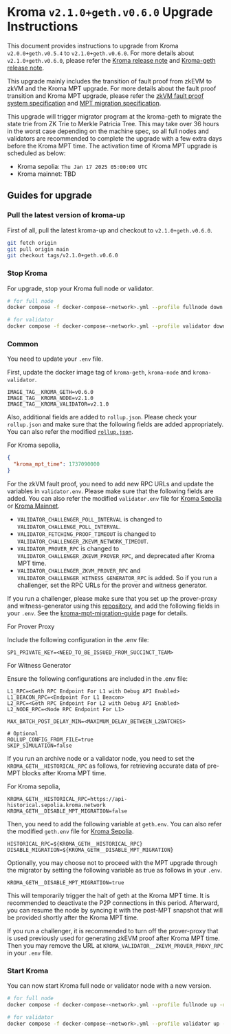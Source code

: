 # Kroma `v2.1.0+geth.v0.6.0` Upgrade Instructions

This document provides instructions to upgrade from Kroma `v2.0.0+geth.v0.5.4` to `v2.1.0+geth.v0.6.0`.
For more details about `v2.1.0+geth.v0.6.0`, please refer the [Kroma release note](https://github.com/kroma-network/kroma/releases/tag/v2.1.0) and [Kroma-geth release note](https://github.com/kroma-network/go-ethereum/releases/tag/v0.6.0).

This upgrade mainly includes the transition of fault proof from zkEVM to zkVM and the Kroma MPT upgrade. For more
details about the fault proof transition and Kroma MPT upgrade, please refer the [zkVM fault proof system specification](https://specs.kroma.network/zk-fault-proof/zkvm-prover.html) and [MPT migration specification](https://specs.kroma.network/protocol/mpt-migration/overview.html).

This upgrade will trigger migrator program at the kroma-geth to migrate the state trie from ZK Trie to Merkle Patricia
Tree. This may take over 36 hours in the worst case depending on the machine spec, so all full nodes and validators 
are recommended to complete the upgrade with a few extra days before the Kroma MPT time. 
The activation time of Kroma MPT upgrade is scheduled as below:

- Kroma sepolia: `Thu Jan 17 2025 05:00:00 UTC`
- Kroma mainnet: TBD

## Guides for upgrade

### Pull the latest version of kroma-up

First of all, pull the latest kroma-up and checkout to `v2.1.0+geth.v0.6.0`.

```bash
git fetch origin
git pull origin main
git checkout tags/v2.1.0+geth.v0.6.0
```

### Stop Kroma

For upgrade, stop your Kroma full node or validator.

```bash
# for full node
docker compose -f docker-compose-<network>.yml --profile fullnode down

# for validator
docker compose -f docker-compose-<network>.yml --profile validator down
```

### Common

You need to update your `.env` file.

First, update the docker image tag of `kroma-geth`, `kroma-node` and `kroma-validator`.

```text
IMAGE_TAG__KROMA_GETH=v0.6.0
IMAGE_TAG__KROMA_NODE=v2.1.0
IMAGE_TAG__KROMA_VALIDATOR=v2.1.0
```

Also, additional fields are added to `rollup.json`. Please check your `rollup.json` and make sure that the following
fields are added appropriately. You can also refer the modified [`rollup.json`](../config/sepolia/rollup.json).

For Kroma sepolia,

```json
{
  "kroma_mpt_time": 1737090000
}
```

For the zkVM fault proof, you need to add new RPC URLs and update the variables in `validator.env`. Please make
sure that the following fields are added. You can also refer the modified `validator.env` file for
[Kroma Sepolia](../envs/sepolia/validator.env) or [Kroma Mainnet](../envs/mainnet/validator.env).

- `VALIDATOR_CHALLENGER_POLL_INTERVAL` is changed to `VALIDATOR_CHALLENGE_POLL_INTERVAL`.
- `VALIDATOR_FETCHING_PROOF_TIMEOUT` is changed to `VALIDATOR_CHALLENGER_ZKEVM_NETWORK_TIMEOUT`.
- `VALIDATOR_PROVER_RPC` is changed to `VALIDATOR_CHALLENGER_ZKEVM_PROVER_RPC`, and deprecated after Kroma MPT time.
- `VALIDATOR_CHALLENGER_ZKVM_PROVER_RPC` and `VALIDATOR_CHALLENGER_WITNESS_GENERATOR_RPC` is added. So if you run 
  a challenger, set the RPC URLs for the prover and witness generator.

If you run a challenger, please make sure that you set up the prover-proxy and witness-generator using 
this [repository](https://github.com/kroma-network/kroma-sp1-prover), and add the following fields in your `.env`.
See the [kroma-mpt-migration-guide](https://docs.kroma.network/builders/node-operators/kroma-mpt-migration-guide) page for details.

For Prover Proxy

Include the following configuration in the .env file:

```text
SP1_PRIVATE_KEY=<NEED_TO_BE_ISSUED_FROM_SUCCINCT_TEAM>
```

For Witness Generator

Ensure the following configurations are included in the .env file:

```text
L1_RPC=<Geth RPC Endpoint For L1 with Debug API Enabled>
L1_BEACON_RPC=<Endpoint For L1 Beacon>
L2_RPC=<Geth RPC Endpoint For L2 with Debug API Enabled>
L2_NODE_RPC=<Node RPC Endpoint For L1>

MAX_BATCH_POST_DELAY_MIN=<MAXIMUM_DELAY_BETWEEN_L2BATCHES>

# Optional
ROLLUP_CONFIG_FROM_FILE=true
SKIP_SIMULATION=false
```

If you run an archive node or a validator node, you need to set the `KROMA_GETH__HISTORICAL_RPC` as follows, 
for retrieving accurate data of pre-MPT blocks after Kroma MPT time.

For Kroma sepolia,

```text
KROMA_GETH__HISTORICAL_RPC=https://api-historical.sepolia.kroma.network
KROMA_GETH__DISABLE_MPT_MIGRATION=false
```

Then, you need to add the following variable at `geth.env`. You can also refer the modified `geth.env` file for
[Kroma Sepolia](../envs/sepolia/geth.env).

```text
HISTORICAL_RPC=${KROMA_GETH__HISTORICAL_RPC}
DISABLE_MIGRATION=${KROMA_GETH__DISABLE_MPT_MIGRATION}
```

Optionally, you may choose not to proceed with the MPT upgrade through the migrator by setting the following 
variable as true as follows in your `.env`.

```text
KROMA_GETH__DISABLE_MPT_MIGRATION=true
```

This will temporarily trigger the halt of geth at the Kroma MPT time. It is recommended to deactivate the P2P 
connections in this period. Afterward, you can resume the node by syncing it with the post-MPT snapshot that will be 
provided shortly after the Kroma MPT time. 

If you run a challenger, it is recommended to turn off the prover-proxy that is used previously used for generating 
zkEVM proof after Kroma MPT time. Then you may remove the URL at `KROMA_VALIDATOR__ZKEVM_PROVER_PROXY_RPC` in your 
`.env` file.

### Start Kroma

You can now start Kroma full node or validator node with a new version.

```bash
# for full node
docker compose -f docker-compose-<network>.yml --profile fullnode up -d

# for validator
docker compose -f docker-compose-<network>.yml --profile validator up -d
```
